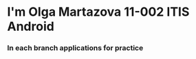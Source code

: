 <h1>
I'm Olga Martazova 11-002 ITIS Android
</h1>
<h3>
  In each branch applications for practice
</h3>
